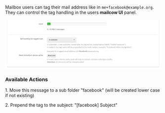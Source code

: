 Mailbox users can tag their mail address like in `me+facebook@example.org`. They can control the tag handling in the users **mailcow UI** panel.

![mailcow mail tagging settings](images/mailcow-tagging.png)

### Available Actions

1\. Move this message to a sub folder "facebook" (will be created lower case if not existing)

2\. Prepend the tag to the subject: "[facebook] Subject"
